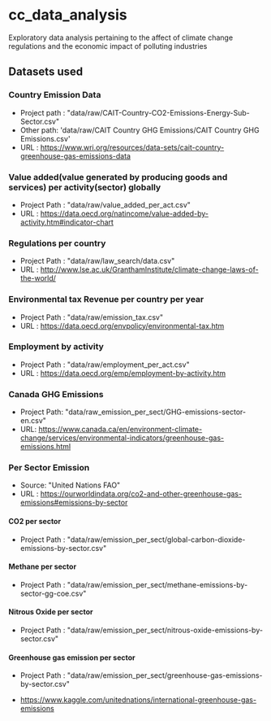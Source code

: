 # cc_data_analysis
Exploratory data analysis pertaining to the affect of climate change regulations and the economic impact of polluting industries

## Datasets used

  ### Country Emission Data 
  - Project path : "data/raw/CAIT-Country-CO2-Emissions-Energy-Sub-Sector.csv"
  - Other path: 'data/raw/CAIT Country GHG Emissions/CAIT Country GHG Emissions.csv'
  - URL : https://www.wri.org/resources/data-sets/cait-country-greenhouse-gas-emissions-data

  ### Value added(value generated by producing goods and services) per activity(sector) globally
  - Project Path : "data/raw/value_added_per_act.csv"
  - URL : https://data.oecd.org/natincome/value-added-by-activity.htm#indicator-chart

  ### Regulations per country 
  - Project Path : "data/raw/law_search/data.csv"
  - URL : http://www.lse.ac.uk/GranthamInstitute/climate-change-laws-of-the-world/

  ### Environmental tax Revenue per country per year
  - Project Path : "data/raw/emission_tax.csv"
  - URL : https://data.oecd.org/envpolicy/environmental-tax.htm

  ### Employment by activity 
  - Project Path : "data/raw/employment_per_act.csv"
  - URL : https://data.oecd.org/emp/employment-by-activity.htm
  ### Canada GHG Emissions
  - Project Path: "data/raw_emission_per_sect/GHG-emissions-sector-en.csv"
  - URL: https://www.canada.ca/en/environment-climate-change/services/environmental-indicators/greenhouse-gas-emissions.html

  ### Per Sector Emission 
  - Source: "United Nations FAO"
  - URL : https://ourworldindata.org/co2-and-other-greenhouse-gas-emissions#emissions-by-sector
  #### CO2 per sector
  - Project Path : "data/raw/emission_per_sect/global-carbon-dioxide-emissions-by-sector.csv"
  #### Methane per sector
  - Project Path : "data/raw/emission_per_sect/methane-emissions-by-sector-gg-coe.csv"
  #### Nitrous Oxide per sector
  - Project Path : "data/raw/emission_per_sect/nitrous-oxide-emissions-by-sector.csv"
  #### Greenhouse gas emission per sector
  - Project Path : "data/raw/emission_per_sect/greenhouse-gas-emissions-by-sector.csv"

- https://www.kaggle.com/unitednations/international-greenhouse-gas-emissions
